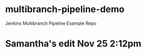 # multibranch-pipeline-demo
Jenkins Multibranch Pipeline Example Repo
# Samantha's edit Nov 25 2:12pm
